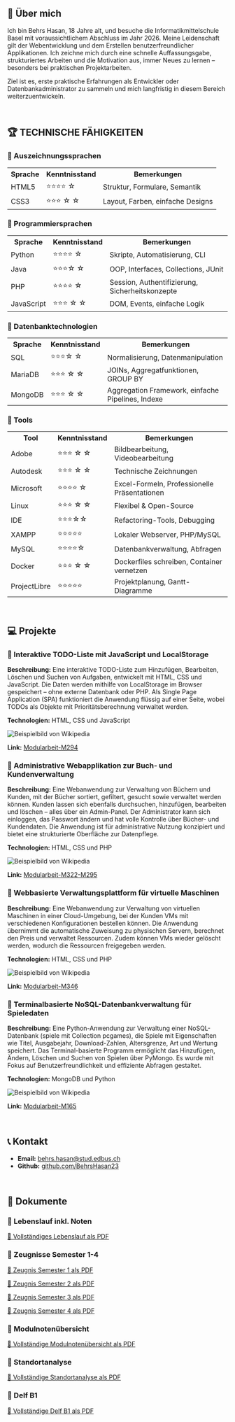 <!DOCTYPE html>
<html lang="de">
<head>
    <meta charset="UTF-8">
</head>
<body>


<!-- ÜBER MICH -->
<section>
    <h2>👋 Über mich</h2>
    <p>
        Ich bin Behrs Hasan, 18 Jahre alt, und besuche die Informatikmittelschule Basel mit voraussichtlichem Abschluss im Jahr 2026.
Meine Leidenschaft gilt der Webentwicklung und dem Erstellen benutzerfreundlicher Applikationen.
Ich zeichne mich durch eine schnelle Auffassungsgabe, strukturiertes Arbeiten und die Motivation aus, immer Neues zu lernen – besonders bei praktischen Projektarbeiten.
    </p>
    <p>
        Ziel ist es, erste praktische Erfahrungen als Entwickler oder Datenbankadministrator zu sammeln und mich langfristig in diesem Bereich weiterzuentwickeln.
    </p>
</section>
<br>
<!-- TECHNISCHE FÄHIGKEITEN -->
<h2>🏆 TECHNISCHE FÄHIGKEITEN</h2>

<section>
  <h3>🔹 Auszeichnungssprachen</h3>
  <table>
    <tr>
      <th>Sprache</th>
      <th class="stars">Kenntnisstand</th>
      <th>Bemerkungen</th>
    </tr>
    <tr>
      <td>HTML5</td>
      <td>⭐⭐⭐⭐ ☆</td>
      <td>Struktur, Formulare, Semantik</td>
    </tr>
    <tr>
      <td>CSS3</td>
      <td>⭐⭐⭐ ☆ ☆</td>
      <td>Layout, Farben, einfache Designs</td>
    </tr>
  </table>
</section>

<section>
  <h3>🔹 Programmiersprachen</h3>
  <table>
    <tr>
      <th>Sprache</th>
      <th class="stars">Kenntnisstand</th>
      <th>Bemerkungen</th>
    </tr>
    <tr>
      <td>Python</td>
      <td>⭐⭐⭐⭐ ☆</td>
      <td>Skripte, Automatisierung, CLI</td>
    </tr>
    <tr>
      <td>Java</td>
      <td>⭐⭐⭐☆ ☆</td>
      <td>OOP, Interfaces, Collections, JUnit</td>
    </tr>
    <tr>
      <td>PHP</td>
      <td>⭐⭐⭐⭐ ☆</td>
      <td>Session, Authentifizierung, Sicherheitskonzepte</td>
    </tr>
    <tr>
      <td>JavaScript</td>
      <td>⭐⭐⭐ ☆ ☆</td>
      <td>DOM, Events, einfache Logik</td>
    </tr>
  </table>
</section>

  <h3>🔹 Datenbanktechnologien</h3>
  <table>
    <tr>
      <th>Sprache</th>
      <th class="stars">Kenntnisstand</th>
      <th>Bemerkungen</th>
    </tr>
    <tr>
      <td>SQL</td>
      <td>⭐⭐⭐☆ ☆</td>
      <td>Normalisierung, Datenmanipulation</td>
    </tr>
    <tr>
      <td>MariaDB</td>
      <td>⭐⭐⭐ ☆ ☆</td>
      <td>JOINs, Aggregatfunktionen, GROUP BY</td>
    </tr>
    <tr>
      <td>MongoDB</td>
      <td>⭐⭐⭐ ☆ ☆</td>
      <td>Aggregation Framework, einfache Pipelines, Indexe</td>
    </tr>
  </table>
</section>

<section>
  <h3>🔹 Tools</h3>
  <table>
    <tr>
      <th>Tool</th>
      <th class="stars">Kenntnisstand</th>
      <th>Bemerkungen</th>
    </tr>
    <tr>
      <td>Adobe</td>
      <td>⭐⭐⭐ ☆ ☆</td>
      <td>Bildbearbeitung, Videobearbeitung</td>
    </tr>
    <tr>
      <td>Autodesk</td>
      <td>⭐⭐⭐ ☆ ☆</td>
      <td>Technische Zeichnungen</td>
    </tr>
    <tr>
      <td>Microsoft</td>
      <td>⭐⭐⭐⭐ ☆</td>
      <td>Excel-Formeln, Professionelle Präsentationen</td>
    </tr>
    <tr>
      <td>Linux</td>
      <td>⭐⭐⭐ ☆ ☆</td>
      <td>Flexibel & Open-Source</td>
    </tr>
    <tr>
      <td>IDE</td>
      <td>⭐⭐⭐☆☆</td>
      <td>Refactoring-Tools, Debugging</td>
    </tr>
    <tr>
      <td>XAMPP</td>
      <td>⭐⭐⭐⭐⭐</td>
      <td>Lokaler Webserver, PHP/MySQL</td>
    </tr>
    <tr>
      <td>MySQL</td>
      <td>⭐⭐⭐⭐☆</td>
      <td>Datenbankverwaltung, Abfragen</td>
    </tr>
    <tr>
      <td>Docker</td>
      <td>⭐⭐⭐ ☆ ☆</td>
      <td>Dockerfiles schreiben, Container vernetzen</td>
    </tr>
    <tr>
      <td>ProjectLibre</td>
      <td>⭐⭐⭐⭐⭐</td>
      <td>Projektplanung, Gantt-Diagramme</td>
    </tr>
  </table>
</section>
<br>
<h2>💻 Projekte</h2>
<section>
        <h3>🔹 Interaktive TODO-Liste mit JavaScript und LocalStorage</h3>
        <p><strong>Beschreibung:</strong> Eine interaktive TODO-Liste zum Hinzufügen, Bearbeiten, Löschen und Suchen von Aufgaben, entwickelt mit HTML, CSS und JavaScript. Die Daten werden mithilfe von LocalStorage im Browser gespeichert – ohne externe Datenbank oder PHP. Als Single Page Application (SPA) funktioniert die Anwendung flüssig auf einer Seite, wobei TODOs als Objekte mit Prioritätsberechnung verwaltet werden.</p>
        <p><strong>Technologien:</strong> HTML, CSS und JavaScript</p>
        <img src="Screenshot 2025-06-30 110214.png" alt="Beispielbild von Wikipedia" />
        <p><strong>Link:</strong> <a href="https://github.com/BehrsHasan23/Modularbeit-M294" target="_blank">Modularbeit-M294</a></p>
</section>

<section>
        <h3>🔹 Administrative Webapplikation zur Buch- und Kundenverwaltung</h3>
        <p><strong>Beschreibung:</strong> Eine Webanwendung zur Verwaltung von Büchern und Kunden, mit der Bücher sortiert, gefiltert, gesucht sowie verwaltet werden können. Kunden lassen sich ebenfalls durchsuchen, hinzufügen, bearbeiten und löschen – alles über ein Admin-Panel. Der Administrator kann sich einloggen, das Passwort ändern und hat volle Kontrolle über Bücher- und Kundendaten. Die Anwendung ist für administrative Nutzung konzipiert und bietet eine strukturierte Oberfläche zur Datenpflege.</p>
        <p><strong>Technologien:</strong> HTML, CSS und PHP</p>
        <img src="Screenshot 2025-06-30 111319.png" alt="Beispielbild von Wikipedia" />
        <p><strong>Link:</strong> <a href="https://github.com/BehrsHasan23/Modularbeit-M322-M295" target="_blank">Modularbeit-M322-M295</a></p>
</section>

<section>
        <h3>🔹 Webbasierte Verwaltungsplattform für virtuelle Maschinen</h3>
        <p><strong>Beschreibung:</strong> Eine Webanwendung zur Verwaltung von virtuellen Maschinen in einer Cloud-Umgebung, bei der Kunden VMs mit verschiedenen Konfigurationen bestellen können. Die Anwendung übernimmt die automatische Zuweisung zu physischen Servern, berechnet den Preis und verwaltet Ressourcen. Zudem können VMs wieder gelöscht werden, wodurch die Ressourcen freigegeben werden.</p>
        <p><strong>Technologien:</strong> HTML, CSS und PHP</p>
        <img src="https://i.imgflip.com/9yb0iw.gif" alt="Beispielbild von Wikipedia" />
        <p><strong>Link:</strong> <a href="https://github.com/BehrsHasan23/Modularbeit-M346" target="_blank">Modularbeit-M346</a></p>
</section>

<section>
        <h3>🔹 Terminalbasierte NoSQL-Datenbankverwaltung für Spieledaten</h3>
        <p><strong>Beschreibung:</strong> Eine Python-Anwendung zur Verwaltung einer NoSQL-Datenbank (spiele mit Collection pcgames), die Spiele mit Eigenschaften wie Titel, Ausgabejahr, Download-Zahlen, Altersgrenze, Art und Wertung speichert. Das Terminal-basierte Programm ermöglicht das Hinzufügen, Ändern, Löschen und Suchen von Spielen über PyMongo. Es wurde mit Fokus auf Benutzerfreundlichkeit und effiziente Abfragen gestaltet.</p>
        <p><strong>Technologien:</strong> MongoDB und Python</p>
        <img src="Screenshot 2025-06-30 111614.png" alt="Beispielbild von Wikipedia" />
        <p><strong>Link:</strong> <a href="https://github.com/BehrsHasan23/Modularbeit-M165" target="_blank">Modularbeit-M165</a></p>
</section>
<br>
<!-- KONTAKT -->
<section>
    <h2>📞 Kontakt</h2>
    <ul>
        <li><strong>Email:</strong> <a href="mailto:behrs.hasan@stud.edbus.ch">behrs.hasan@stud.edbus.ch</a></li>
        <li><strong>Github:</strong> <a href="https://github.com/BehrsHasan23"  target="_blank">github.com/BehrsHasan23</a></li>
    </ul>
</section>
<br>
<!-- Dokumente -->
<section>
    <h2>📄 Dokumente</h2>
    <h3>🔹 Lebenslauf inkl. Noten</h3>
    <p>
        <a href="Lebenslauf Behrs.Hasan.pdf" target="_blank">🔗 Vollständiges Lebenslauf als PDF</a>
    </p>
    <h3>🔹 Zeugnisse Semester 1-4</h3>
    <p>
        <a href="Behrs Zeugnis 23-24 S1.pdf" target="_blank">🔗 Zeugnis Semester 1 als PDF</a>
    </p>
    <p>
        <a href="Behrs Zeugnis 23-24 S2.pdf" target="_blank">🔗 Zeugnis Semester 2 als PDF</a>
    </p>
    <p>
        <a href="Behrs Zeugnis 24-25 S1.pdf" target="_blank">🔗 Zeugnis Semester 3 als PDF</a>
    </p>
    <p>
        <a href="Behrs Zeugnis 24-25 S2.pdf" target="_blank">🔗 Zeugnis Semester 4 als PDF</a>
    </p>
    <h3>🔹 Modulnotenübersicht</h3>
    <p>
        <a href="Modulnotenübersicht_Behrs.Hasan.pdf" target="_blank">🔗 Vollständige Modulnotenübersicht als PDF</a>
    </p>
    <h3>🔹 Standortanalyse</h3>
    <p>
        <a href="2a. IDAF IV - Standortanalyse_Behrs_ Hasan.pdf" target="_blank">🔗 Vollständige Standortanalyse als PDF</a>
    </p>
    <h3>🔹 Delf B1</h3>
    <p>
        <a href="Delf_B1_Behrs_Hasan.pdf" target="_blank">🔗 Vollständige Delf B1 als PDF</a>
    </p>
</section>

</body>
</html>
